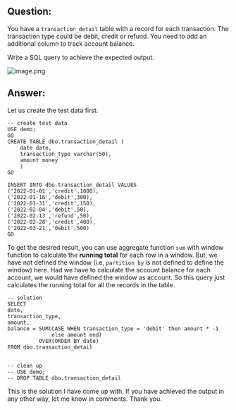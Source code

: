 ## Question:

You have a `transaction_detail` table with a record for each transaction. The transaction type could be debit, credit or refund. You need to add an additional column to track account balance. 

Write a SQL query to achieve the expected output.


![image.png](https://cdn.hashnode.com/res/hashnode/image/upload/v1643741735004/70s8dDQ_K.png)


## Answer:

Let us create the test data first. 
```
-- create test data
USE demo;
GO
CREATE TABLE dbo.transaction_detail (
	date date,
	transaction_type varchar(50),
	amount money
	)
GO

INSERT INTO dbo.transaction_detail VALUES
('2022-01-01','credit',1000),
('2022-01-16','debit',300),
('2022-01-31','credit',150),
('2022-02-04','debit',50),
('2022-02-13','refund',50),
('2022-02-28','credit',400),
('2022-03-21','debit',500)
GO

```

To get the desired result, you can use aggregate function `sum` with window function to calculate the **running total** for each row in a window. But, we have not defined the window (i.e, `partition by` is not defined to define the window) here. Had we have to calculate the account balance for each account, we would have defined the window as account. So this query just calculates the running total for all the records in the table.

```
-- solution
SELECT 
date,
transaction_type,
amount,
balance = SUM(CASE WHEN transaction_type = 'debit' then amount * -1 
			  else amount end) 
		  OVER(ORDER BY date)
FROM dbo.transaction_detail


-- clean up
-- USE demo;
-- DROP TABLE dbo.transaction_detail
```

This is the solution I have come up with. If you have achieved the output in any other way, let me know in comments. Thank you.

